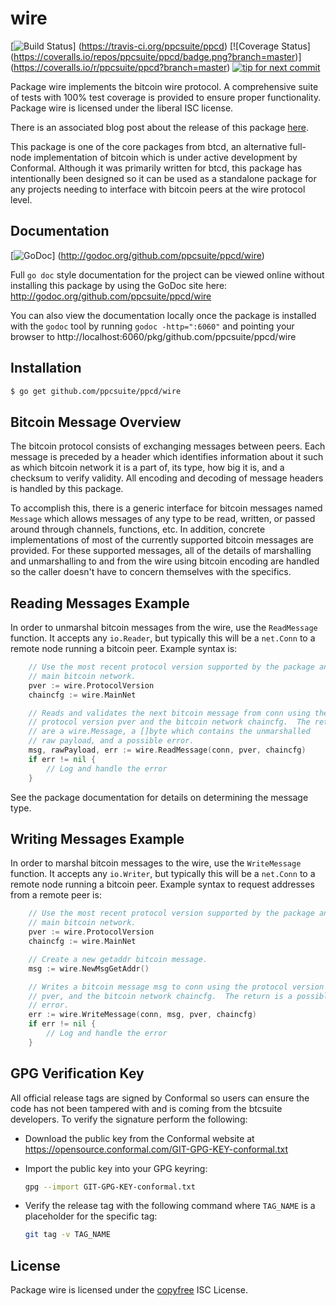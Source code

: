 wire
====

[![Build Status](https://travis-ci.org/ppcsuite/ppcd.png?branch=master)]
(https://travis-ci.org/ppcsuite/ppcd) [![Coverage Status]
(https://coveralls.io/repos/ppcsuite/ppcd/badge.png?branch=master)]
(https://coveralls.io/r/ppcsuite/ppcd?branch=master)
[![tip for next commit](http://peer4commit.com/projects/130.svg)](http://peer4commit.com/projects/130)

Package wire implements the bitcoin wire protocol.  A comprehensive suite of
tests with 100% test coverage is provided to ensure proper functionality.
Package wire is licensed under the liberal ISC license.

There is an associated blog post about the release of this package
[here](https://blog.conformal.com/wire-the-bitcoin-wire-protocol-package-from-btcd/).

This package is one of the core packages from btcd, an alternative full-node
implementation of bitcoin which is under active development by Conformal.
Although it was primarily written for btcd, this package has intentionally been
designed so it can be used as a standalone package for any projects needing to
interface with bitcoin peers at the wire protocol level.

## Documentation

[![GoDoc](https://godoc.org/github.com/ppcsuite/ppcd/wire?status.png)]
(http://godoc.org/github.com/ppcsuite/ppcd/wire)

Full `go doc` style documentation for the project can be viewed online without
installing this package by using the GoDoc site here:
http://godoc.org/github.com/ppcsuite/ppcd/wire

You can also view the documentation locally once the package is installed with
the `godoc` tool by running `godoc -http=":6060"` and pointing your browser to
http://localhost:6060/pkg/github.com/ppcsuite/ppcd/wire

## Installation

```bash
$ go get github.com/ppcsuite/ppcd/wire
```

## Bitcoin Message Overview

The bitcoin protocol consists of exchanging messages between peers. Each message
is preceded by a header which identifies information about it such as which
bitcoin network it is a part of, its type, how big it is, and a checksum to
verify validity. All encoding and decoding of message headers is handled by this
package.

To accomplish this, there is a generic interface for bitcoin messages named
`Message` which allows messages of any type to be read, written, or passed
around through channels, functions, etc. In addition, concrete implementations
of most of the currently supported bitcoin messages are provided. For these
supported messages, all of the details of marshalling and unmarshalling to and
from the wire using bitcoin encoding are handled so the caller doesn't have to
concern themselves with the specifics.

## Reading Messages Example

In order to unmarshal bitcoin messages from the wire, use the `ReadMessage`
function. It accepts any `io.Reader`, but typically this will be a `net.Conn`
to a remote node running a bitcoin peer.  Example syntax is:

```Go
	// Use the most recent protocol version supported by the package and the
	// main bitcoin network.
	pver := wire.ProtocolVersion
	chaincfg := wire.MainNet

	// Reads and validates the next bitcoin message from conn using the
	// protocol version pver and the bitcoin network chaincfg.  The returns
	// are a wire.Message, a []byte which contains the unmarshalled
	// raw payload, and a possible error.
	msg, rawPayload, err := wire.ReadMessage(conn, pver, chaincfg)
	if err != nil {
		// Log and handle the error
	}
```

See the package documentation for details on determining the message type.

## Writing Messages Example

In order to marshal bitcoin messages to the wire, use the `WriteMessage`
function. It accepts any `io.Writer`, but typically this will be a `net.Conn`
to a remote node running a bitcoin peer. Example syntax to request addresses
from a remote peer is:

```Go
	// Use the most recent protocol version supported by the package and the
	// main bitcoin network.
	pver := wire.ProtocolVersion
	chaincfg := wire.MainNet

	// Create a new getaddr bitcoin message.
	msg := wire.NewMsgGetAddr()

	// Writes a bitcoin message msg to conn using the protocol version
	// pver, and the bitcoin network chaincfg.  The return is a possible
	// error.
	err := wire.WriteMessage(conn, msg, pver, chaincfg)
	if err != nil {
		// Log and handle the error
	}
```

## GPG Verification Key

All official release tags are signed by Conformal so users can ensure the code
has not been tampered with and is coming from the btcsuite developers.  To
verify the signature perform the following:

- Download the public key from the Conformal website at
  https://opensource.conformal.com/GIT-GPG-KEY-conformal.txt

- Import the public key into your GPG keyring:
  ```bash
  gpg --import GIT-GPG-KEY-conformal.txt
  ```

- Verify the release tag with the following command where `TAG_NAME` is a
  placeholder for the specific tag:
  ```bash
  git tag -v TAG_NAME
  ```

## License

Package wire is licensed under the [copyfree](http://copyfree.org) ISC
License.

